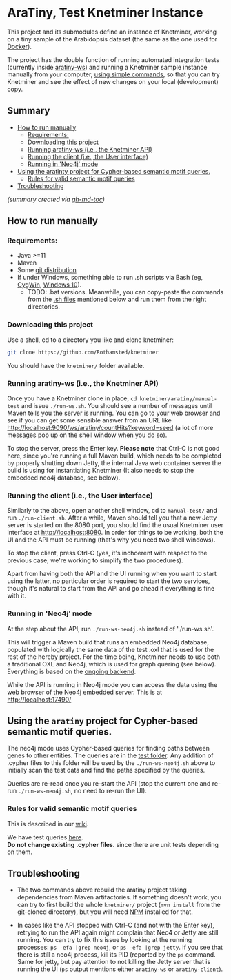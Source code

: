 # AraTiny, Test Knetminer Instance

This project and its submodules define an instance of Knetminer, working on a tiny sample of the Arabidopsis 
dataset (the same as the one used for [Docker](../docker)).

The project has the double function of running automated integration tests (currently inside [aratiny-ws](aratiny-ws))
and running a Knetminer sample instance manually from your computer, [using simple commands](manual-test), so that you 
can try Knetminer and see the effect of new changes on your local (development) copy.

## Summary

* [How to run manually](#how-to-run-manually)
  * [Requirements:](#requirements)
  * [Downloading this project](#downloading-this-project)
  * [Running aratiny\-ws (i\.e\., the Knetminer API)](#running-aratiny-ws-ie-the-knetminer-api)
  * [Running the client (i\.e\., the User interface)](#running-the-client-ie-the-user-interface)
  * [Running in 'Neo4j' mode](#running-in-neo4j-mode)
* [Using the aratinty project for Cypher\-based semantic motif queries\.](#using-the-aratinty-project-for-cypher-based-semantic-motif-queries)
  * [Rules for valid semantic motif queries](#rules-for-valid-semantic-motif-queries)
* [Troubleshooting](#troubleshooting)

*(summary created via [gh-md-toc](https://github.com/ekalinin/github-markdown-toc.go))*


## How to run manually


### Requirements:

  * Java >=11
  * Maven
  * Some [git distribution](https://git-scm.com/downloads)
  * If under Windows, something able to run .sh scripts via Bash (eg, 
  [CygWin](https://www.cygwin.com/), [Windows 10](https://itsfoss.com/install-bash-on-windows/)). 
    * TODO: .bat versions. Meanwhile, you can copy-paste the commands from the [.sh files](manual-test) mentioned below
		and run them from the right directories.


### Downloading this project

Use a shell, cd to a directory you like and clone knetminer:

```bash
git clone https://github.com/Rothamsted/knetminer
```

You should have the `knetminer/` folder available.


### Running aratiny-ws (i.e., the Knetminer API)

Once you have a Knetminer clone in place, `cd knetminer/aratiny/manual-test` and issue `./run-ws.sh`. You should see
a number of messages until Maven tells you the server is running. You can go to your web browser and see if you can get
some sensible answer from an URL like <http://localhost:9090/ws/aratiny/countHits?keyword=seed> (a lot of more messages
pop up on the shell window when you do so).

To stop the server, press the Enter key. **Please note** that Ctrl-C is not good here, since you're running a full Maven 
build, which needs to be completed by properly shutting down Jetty, the internal Java web container server the build is 
using for instantiating Knetminer (It also needs to stop the embedded neo4j database, see below).


### Running the client (i.e., the User interface)

Similarly to the above, open another shell window, cd to `manual-test/` and run `./run-client.sh`. After a while, Maven
should tell you that a new Jetty server is started on the 8080 port, you should find the usual Knetminer user
interface at <http://localhost:8080>. In order for things to be working, both the UI and the API must be running 
(that's why you need two shell windows).

To stop the client, press Ctrl-C (yes, it's inchoerent with respect to the previous case, we're working to simplify the
two procedures).

Apart from having both the API and the UI running when you want to start using the latter, no particular order is 
required to start the two services, though it's natural to start from the API and go ahead if everything is fine
with it.


### Running in 'Neo4j' mode

At the step about the API, run `./run-ws-neo4j.sh` instead of './run-ws.sh'. 

This will trigger a Maven build that runs
an embedded Neo4j database, populated with logically the same data of the test .oxl that is used for the rest of the 
hereby project. For the time being, Knetminer needs to use both a traditional OXL and Neo4j, which is used for 
graph quering (see below). Everything is based on the [ongoing backend](https://github.com/Rothamsted/knetminer-backend).


While the API is running in Neo4j mode you can access the data using the web browser of the Neo4j embedded server. This
is at <http://localhost:17490/>  


## Using the `aratiny` project for Cypher-based semantic motif queries.

The neo4j mode uses Cypher-based queries for finding paths between genes to other entities. The queries are
in the [test folder](aratiny-ws/src/test/resources/knetminer-dataset/config/neo4j). Any
addition of .cypher files to this folder will be used by the `./run-ws-neo4j.sh` above to initially scan the 
test data and find the paths specified by the queries.

Queries are re-read once you re-start the API (stop the current one and re-run `./run-ws-neo4j.sh`, no need to re-run the
UI).


### Rules for valid semantic motif queries 

This is described in our [wiki](https://github.com/Rothamsted/knetminer/wiki/Semantic-Motif-Searching-in-Knetminer).  

We have test queries [here](aratiny-ws/src/test/resources/knetminer-dataset/config/neo4j).  
**Do not change existing .cypher files**. since there are unit tests depending on them.
  
  
## Troubleshooting
  
  * The two commands above rebuild the aratiny project taking dependencies from Maven artifactories. If something doesn't
work, you can try to first build the whole `knetminer/` project (`mvn install` from the git-cloned directory), but you
will need [NPM](https://www.npmjs.com/) installed for that.

  * In cases like the API stopped with Ctrl-C (and not with the Enter key), retrying to run the API again might complain 
that Neo4 or Jetty are still running. You can try to fix this issue by looking at the running processes: 
`ps -efa |grep neo4j`, or `ps -efa |grep jetty`. If you see that there is still a neo4j process, kill its PID (reported
by the `ps` command. Same for jetty, but pay attention to not killing the Jetty server that is running the UI 
(`ps` output mentions either `aratiny-ws` or `aratiny-client`).
